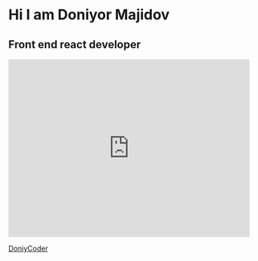 <h1>Hi I am Doniyor Majidov</h1>
<h2>Front end react developer</h2>
<iframe src="https://giphy.com/embed/cIn5fTcjnKhStIeAef" width="480" height="354" frameBorder="0" class="giphy-embed" allowFullScreen></iframe><p><a href="https://giphy.com/stickers/PLCnext-plcnext-phoenixcontact-plcnexttechnology-cIn5fTcjnKhStIeAef">DoniyCoder</a></p>
